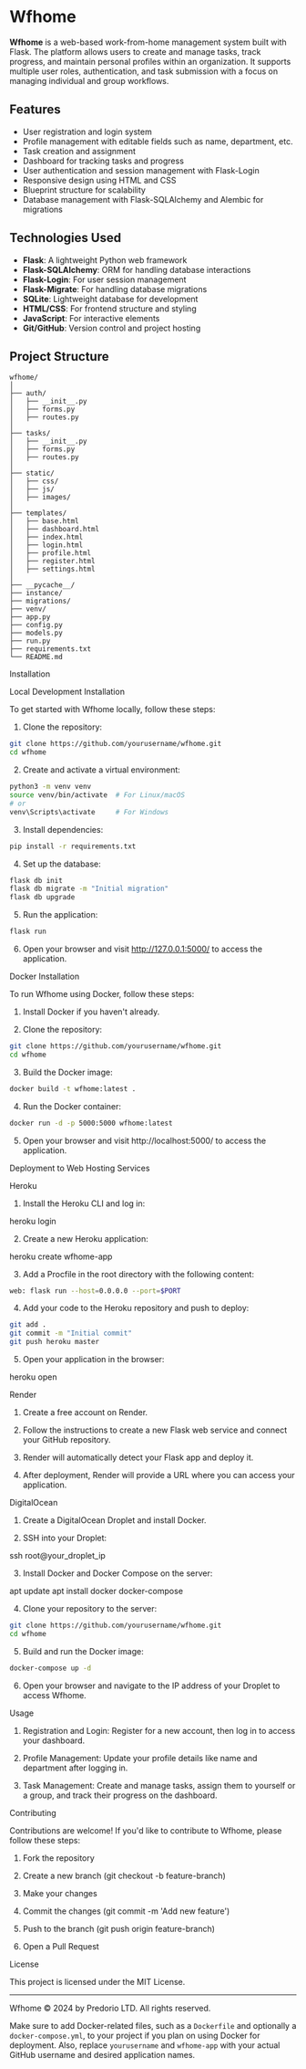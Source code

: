 # Wfhome

**Wfhome** is a web-based work-from-home management system built with Flask. The platform allows users to create and manage tasks, track progress, and maintain personal profiles within an organization. It supports multiple user roles, authentication, and task submission with a focus on managing individual and group workflows.

## Features

- User registration and login system
- Profile management with editable fields such as name, department, etc.
- Task creation and assignment
- Dashboard for tracking tasks and progress
- User authentication and session management with Flask-Login
- Responsive design using HTML and CSS
- Blueprint structure for scalability
- Database management with Flask-SQLAlchemy and Alembic for migrations

## Technologies Used

- **Flask**: A lightweight Python web framework
- **Flask-SQLAlchemy**: ORM for handling database interactions
- **Flask-Login**: For user session management
- **Flask-Migrate**: For handling database migrations
- **SQLite**: Lightweight database for development
- **HTML/CSS**: For frontend structure and styling
- **JavaScript**: For interactive elements
- **Git/GitHub**: Version control and project hosting

## Project Structure

```plaintext
wfhome/
│
├── auth/
│   ├── __init__.py
│   ├── forms.py
│   ├── routes.py
│
├── tasks/
│   ├── __init__.py
│   ├── forms.py
│   ├── routes.py
│
├── static/
│   ├── css/
│   ├── js/
│   ├── images/
│
├── templates/
│   ├── base.html
│   ├── dashboard.html
│   ├── index.html
│   ├── login.html
│   ├── profile.html
│   ├── register.html
│   ├── settings.html
│
├── __pycache__/
├── instance/
├── migrations/
├── venv/
├── app.py
├── config.py
├── models.py
├── run.py
├── requirements.txt
└── README.md
```
Installation

Local Development Installation

To get started with Wfhome locally, follow these steps:

1. Clone the repository:
```bash
git clone https://github.com/yourusername/wfhome.git
cd wfhome
```

2. Create and activate a virtual environment:
```bash
python3 -m venv venv
source venv/bin/activate  # For Linux/macOS
# or
venv\Scripts\activate     # For Windows
```

3. Install dependencies:
```bash
pip install -r requirements.txt
```

4. Set up the database:
```bash
flask db init
flask db migrate -m "Initial migration"
flask db upgrade
```

5. Run the application:
```bash
flask run
```

6. Open your browser and visit http://127.0.0.1:5000/ to access the application.



Docker Installation

To run Wfhome using Docker, follow these steps:

1. Install Docker if you haven't already.


2. Clone the repository:
```bash
git clone https://github.com/yourusername/wfhome.git
cd wfhome
```

3. Build the Docker image:
```bash
docker build -t wfhome:latest .
```

4. Run the Docker container:
```bash
docker run -d -p 5000:5000 wfhome:latest
```

5. Open your browser and visit http://localhost:5000/ to access the application.



Deployment to Web Hosting Services

Heroku

1. Install the Heroku CLI and log in:

heroku login


2. Create a new Heroku application:

heroku create wfhome-app


3. Add a Procfile in the root directory with the following content:
```bash
web: flask run --host=0.0.0.0 --port=$PORT
```

4. Add your code to the Heroku repository and push to deploy:
```bash
git add .
git commit -m "Initial commit"
git push heroku master
```

5. Open your application in the browser:

heroku open



Render

1. Create a free account on Render.


2. Follow the instructions to create a new Flask web service and connect your GitHub repository.


3. Render will automatically detect your Flask app and deploy it.


4. After deployment, Render will provide a URL where you can access your application.



DigitalOcean

1. Create a DigitalOcean Droplet and install Docker.


2. SSH into your Droplet:

ssh root@your_droplet_ip


3. Install Docker and Docker Compose on the server:

apt update
apt install docker docker-compose


4. Clone your repository to the server:
```bash
git clone https://github.com/yourusername/wfhome.git
cd wfhome
```

5. Build and run the Docker image:
```bash
docker-compose up -d
```

6. Open your browser and navigate to the IP address of your Droplet to access Wfhome.



Usage

1. Registration and Login: Register for a new account, then log in to access your dashboard.


2. Profile Management: Update your profile details like name and department after logging in.


3. Task Management: Create and manage tasks, assign them to yourself or a group, and track their progress on the dashboard.



Contributing

Contributions are welcome! If you'd like to contribute to Wfhome, please follow these steps:

1. Fork the repository


2. Create a new branch (git checkout -b feature-branch)


3. Make your changes


4. Commit the changes (git commit -m 'Add new feature')


5. Push to the branch (git push origin feature-branch)


6. Open a Pull Request



License

This project is licensed under the MIT License.


---

Wfhome © 2024 by Predorio LTD. All rights reserved.

Make sure to add Docker-related files, such as a `Dockerfile` and optionally a `docker-compose.yml`, to your project if you plan on using Docker for deployment. Also, replace `yourusername` and `wfhome-app` with your actual GitHub username and desired application names.
